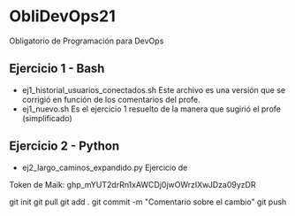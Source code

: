 # ObliDevOps21
Obligatorio de Programación para DevOps

## Ejercicio 1 - Bash
 - ej1_historial_usuarios_conectados.sh
    Este archivo es una versión que se corrigió en función de los comentarios del profe.
 - ej1_nuevo.sh
    Es el ejercicio 1 resuelto de la manera que sugirió el profe (simplificado)

## Ejercicio 2 - Python
 - ej2_largo_caminos_expandido.py
    Ejercicio de


Token de Maik:
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

git init
git pull
git add .
git commit -m "Comentario sobre el cambio"
git push

